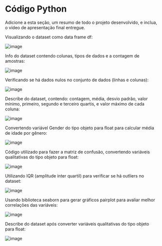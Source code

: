 # Código Python

Adicione a esta seção, um resumo de todo o projeto desenvolvido, e inclua, o vídeo de apresentação final entregue.

Visualizando o dataset como data frame df:

![image](https://github.com/user-attachments/assets/5438f26c-21ac-4013-9e5c-ac5bd0c2cfc7)


Info do dataset contendo colunas, tipos de dados e a contagem de amostras:

![image](https://github.com/user-attachments/assets/bf859dc2-d5a7-47cd-9d1c-75dda2b16e70)


Verificando se há dados nulos no conjunto de dados (linhas e colunas):

![image](https://github.com/user-attachments/assets/e2e8d5ae-8192-4035-a04e-9fbc79a0d528)


Describe do dataset, contendo: contagem, média, desvio padrão, valor mínimo, primeiro, segundo e terceiro quartis, e valor máximo de cada coluna:

![image](https://github.com/user-attachments/assets/55ac0f59-cd77-41e2-b363-03c727514ca0)


Convertendo variável Gender do tipo objeto para float para calcular média de idade por gênero:

![image](https://github.com/user-attachments/assets/d4a3fc36-22d0-4427-b14b-e40b1a4e0f0c)


Código utilizado para fazer a matriz de confusão, convertendo variáveis qualitativas do tipo objeto para float:

![image](https://github.com/user-attachments/assets/ed2d3a30-f22b-43ea-97c1-4d10298f509c)


Utilizando IQR (amplitude inter quartil) para verificar se há outliers no dataset:

![image](https://github.com/user-attachments/assets/bb7d8966-c9eb-4254-a784-54e05424c6d7)


Usando biblioteca seaborn para gerar gráficos pairplot para avaliar melhor correlações das variáveis:

![image](https://github.com/user-attachments/assets/d764f0ea-68ec-4f45-b7c9-5ac5615ab0c6)


Describe do dataset após converter variáveis qualitativas do tipo objeto para float:

![image](https://github.com/user-attachments/assets/345df550-4c12-41da-9dc6-6ceecd2b8bc3)


